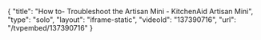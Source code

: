 {
    "title": "How to- Troubleshoot the Artisan Mini - KitchenAid Artisan Mini",
    "type": "solo",
    "layout": "iframe-static",
    "videoId": "137390716",
    "url": "\/tvpembed\/137390716"
}